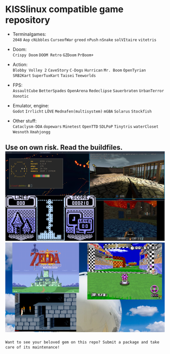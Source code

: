 # KISSlinux compatible game repository

- Terminalgames:  
`2048` `Aop` `cNibbles` `CurseofWar` `greed` `nPush` `nSnake` `solVItaire` `vitetris`

- Doom:  
`Crispy Doom` `DOOM Retro` `GZDoom` `PrBoom+`

- Action:  
`Blobby Volley 2` `CaveStory` `C-Dogs` `Hurrican` `Mr. Boom` `OpenTyrian` `SRB2Kart` `SuperTuxKart` `Taisei` `Teeworlds`

- FPS:  
`AssaultCube` `BetterSpades` `OpenArena` `Redeclipse` `Sauerbraten` `UrbanTerror` `Xonotic`

- Emulator, engine:  
`Godot` `Irrlicht` `LÖVE` `Mednafen(multisystem)` `mGBA` `Solarus` `Stockfish`

- Other stuff:  
`Cataclysm-DDA` `dopewars` `Minetest` `OpenTTD` `SDLPoP` `Tinytris` `waterCloset` `Wesnoth` `Xmahjongg`


Use on own risk. Read the buildfiles.
![screen](screenshots/busy.jpeg)
![screen](screenshots/busy2.png)
---
```
Want to see your beloved gem on this repo? Submit a package and take care of its maintenance!
```
